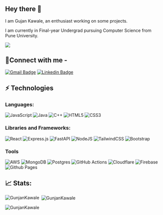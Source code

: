 ## Hey there 👋

I am Gujan Kawale, an enthusiast working on some projects.

I am currently in Final-year Undergrad pursuing Computer Science from Pune University.

![](https://komarev.com/ghpvc/?username=gd2811&base=100)

## 📩Connect with me -

[![Gmail Badge](https://img.shields.io/badge/-gunjankwale7@gmail.com-c14438?style=flat-square&logo=Gmail&logoColor=white&link=mailto:gunjankawale7@gmail.com)](mailto:gunjankawale7@gmail.com)
[![Linkedin Badge](https://img.shields.io/badge/-GunjanKawale-blue?style=flat-square&logo=Linkedin&logoColor=white&link=https://www.linkedin.com/in/gunjan-kawale-554953222/)](https://www.linkedin.com/in/gunjan-kawale-554953222/)

## ⚡ Technologies

### Languages:

![JavaScript](https://img.shields.io/badge/javascript-%23323330.svg?style=for-the-badge&logo=javascript&logoColor=%23F7DF1E)
![Java](https://img.shields.io/badge/java-%23ED8B00.svg?style=for-the-badge&logo=openjdk&logoColor=white)
![C++](https://img.shields.io/badge/c++-%2300599C.svg?style=for-the-badge&logo=c%2B%2B&logoColor=white)
![HTML5](https://img.shields.io/badge/html5-%23E34F26.svg?style=for-the-badge&logo=html5&logoColor=white)
![CSS3](https://img.shields.io/badge/css3-%231572B6.svg?style=for-the-badge&logo=css3&logoColor=white)



### Libraries and Frameworks:

![React](https://img.shields.io/badge/react-%2320232a.svg?style=for-the-badge&logo=react&logoColor=%2361DAFB)
![Express.js](https://img.shields.io/badge/express.js-%23404d59.svg?style=for-the-badge&logo=express&logoColor=%2361DAFB)
![FastAPI](https://img.shields.io/badge/FastAPI-005571?style=for-the-badge&logo=fastapi)
![NodeJS](https://img.shields.io/badge/node.js-6DA55F?style=for-the-badge&logo=node.js&logoColor=white)
![TailwindCSS](https://img.shields.io/badge/tailwindcss-%2338B2AC.svg?style=for-the-badge&logo=tailwind-css&logoColor=white)
![Bootstrap](https://img.shields.io/badge/bootstrap-%238511FA.svg?style=for-the-badge&logo=bootstrap&logoColor=white)

### Tools

![AWS](https://img.shields.io/badge/AWS-%23FF9900.svg?style=for-the-badge&logo=amazon-aws&logoColor=white)
![MongoDB](https://img.shields.io/badge/MongoDB-%234ea94b.svg?style=for-the-badge&logo=mongodb&logoColor=white)
![Postgres](https://img.shields.io/badge/postgres-%23316192.svg?style=for-the-badge&logo=postgresql&logoColor=white)
![GitHub Actions](https://img.shields.io/badge/github%20actions-%232671E5.svg?style=for-the-badge&logo=githubactions&logoColor=white)
![Cloudflare](https://img.shields.io/badge/Cloudflare-F38020?style=for-the-badge&logo=Cloudflare&logoColor=white)
![Firebase](https://img.shields.io/badge/firebase-%23039BE5.svg?style=for-the-badge&logo=firebase)
![Github Pages](https://img.shields.io/badge/github%20pages-121013?style=for-the-badge&logo=github&logoColor=white)


## 📈 Stats:
<p>
  <p><img align="left" src="https://github-readme-stats.vercel.app/api/top-langs?username=gd2811&show_icons=true&locale=en&layout=compact" alt="GunjanKawale" /></p>

  <p>&nbsp;<img align="center" src="https://github-readme-stats.vercel.app/api?username=gd2811&show_icons=true&locale=en" alt="GunjanKawale" /></p>

  <p><img align="center" src="https://github-readme-streak-stats.herokuapp.com/?user=gd2811&" alt="GunjanKawale" /></p>
</p>
